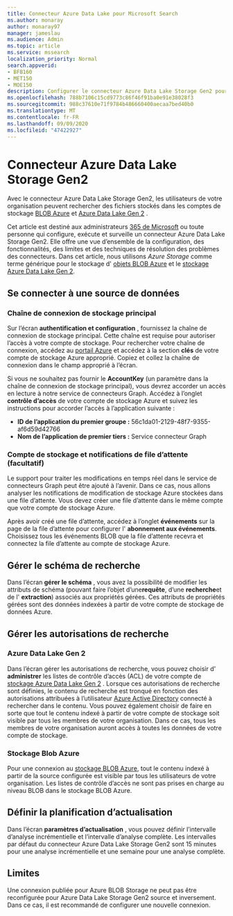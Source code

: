 ```yaml
---
title: Connecteur Azure Data Lake pour Microsoft Search
ms.author: monaray
author: monaray97
manager: jameslau
ms.audience: Admin
ms.topic: article
ms.service: mssearch
localization_priority: Normal
search.appverid:
- BFB160
- MET150
- MOE150
description: Configurer le connecteur Azure Data Lake Storage Gen2 pour Microsoft Search
ms.openlocfilehash: 788b7106c15cd9773c86f46f91ba0e91e38028f3
ms.sourcegitcommit: 988c37610e71f9784b486660400aecaa7bed40b0
ms.translationtype: MT
ms.contentlocale: fr-FR
ms.lasthandoff: 09/09/2020
ms.locfileid: "47422927"
---
```

# <a name="azure-data-lake-storage-gen2-connector"></a>Connecteur Azure Data Lake Storage Gen2

Avec le connecteur Azure Data Lake Storage Gen2, les utilisateurs de votre organisation peuvent rechercher des fichiers stockés dans les comptes de stockage [BLOB Azure](https://docs.microsoft.com/azure/storage/blobs/storage-blobs-introduction) et [Azure Data Lake Gen 2](https://docs.microsoft.com/azure/storage/blobs/data-lake-storage-introduction) .

Cet article est destiné aux administrateurs [365 de Microsoft](https://www.microsoft.com/microsoft-365) ou toute personne qui configure, exécute et surveille un connecteur Azure Data Lake Storage Gen2. Elle offre une vue d’ensemble de la configuration, des fonctionnalités, des limites et des techniques de résolution des problèmes des connecteurs. Dans cet article, nous utilisons *Azure Storage* comme terme générique pour le stockage d' [objets BLOB Azure](https://docs.microsoft.com/azure/storage/blobs/storage-blobs-introduction) et le [stockage Azure Data Lake Gen 2](https://docs.microsoft.com/azure/storage/blobs/data-lake-storage-introduction).

## <a name="connect-to-a-data-source"></a>Se connecter à une source de données
### <a name="primary-storage-connection-string"></a>Chaîne de connexion de stockage principal 
Sur l’écran **authentification et configuration** , fournissez la chaîne de connexion de stockage principal. Cette chaîne est requise pour autoriser l’accès à votre compte de stockage. Pour rechercher votre chaîne de connexion, accédez au [portail Azure](https://ms.portal.azure.com/#home) et accédez à la section **clés** de votre compte de stockage Azure approprié. Copiez et collez la chaîne de connexion dans le champ approprié à l’écran.

Si vous ne souhaitez pas fournir le **AccountKey** (un paramètre dans la chaîne de connexion de stockage principal), vous devrez accorder un accès en lecture à notre service de connecteurs Graph. Accédez à l’onglet **contrôle d’accès** de votre compte de stockage Azure et suivez les instructions pour accorder l’accès à l’application suivante :
* **ID de l’application du premier groupe :** 56c1da01-2129-48f7-9355-af6d59d42766
* **Nom de l’application de premier tiers :** Service connecteur Graph

### <a name="storage-account-and-queue-notifications-optional"></a>Compte de stockage et notifications de file d’attente (facultatif)
Le support pour traiter les modifications en temps réel dans le service de connecteurs Graph peut être ajouté à l’avenir. Dans ce cas, nous allons analyser les notifications de modification de stockage Azure stockées dans une file d’attente. Vous devez créer une file d’attente dans le même compte que votre compte de stockage Azure.

Après avoir créé une file d’attente, accédez à l’onglet **événements** sur la page de la file d’attente pour configurer l' **abonnement aux événements**. Choisissez tous les événements BLOB que la file d’attente recevra et connectez la file d’attente au compte de stockage Azure.

## <a name="manage-the-search-schema"></a>Gérer le schéma de recherche
Dans l’écran **gérer le schéma** , vous avez la possibilité de modifier les attributs de schéma (pouvant faire l’objet d’une**requête**, d’une **recherche**et de l' **extraction**) associés aux propriétés gérées. Ces attributs de propriétés gérées sont des données indexées à partir de votre compte de stockage de données Azure.

## <a name="manage-search-permissions"></a>Gérer les autorisations de recherche
### <a name="azure-data-lake-gen-2"></a>Azure Data Lake Gen 2
Dans l’écran gérer les autorisations de recherche, vous pouvez choisir d' **administrer** les listes de contrôle d’accès (ACL) de votre compte de [stockage Azure Data Lake Gen 2](https://docs.microsoft.com/azure/storage/blobs/data-lake-storage-introduction) . Lorsque ces autorisations de recherche sont définies, le contenu de recherche est tronqué en fonction des autorisations attribuées à l’utilisateur [Azure Active Directory](https://docs.microsoft.com/azure/active-directory/) connecté à rechercher dans le contenu. Vous pouvez également choisir de faire en sorte que tout le contenu indexé à partir de votre compte de stockage soit visible par tous les membres de votre organisation. Dans ce cas, tous les membres de votre organisation auront accès à toutes les données de votre compte de stockage.

### <a name="azure-blob-storage"></a>Stockage Blob Azure
Pour une connexion au [stockage BLOB Azure](https://docs.microsoft.com/azure/storage/blobs/storage-blobs-introduction), tout le contenu indexé à partir de la source configurée est visible par tous les utilisateurs de votre organisation. Les listes de contrôle d’accès ne sont pas prises en charge au niveau BLOB dans le stockage BLOB Azure.

## <a name="set-the-refresh-schedule"></a>Définir la planification d’actualisation
Dans l’écran **paramètres d’actualisation** , vous pouvez définir l’intervalle d’analyse incrémentielle et l’intervalle d’analyse complète. Les intervalles par défaut du connecteur Azure Data Lake Storage Gen2 sont 15 minutes pour une analyse incrémentielle et une semaine pour une analyse complète.

## <a name="limitations"></a>Limites
Une connexion publiée pour Azure BLOB Storage ne peut pas être reconfigurée pour Azure Data Lake Storage Gen2 source et inversement. Dans ce cas, il est recommandé de configurer une nouvelle connexion.
